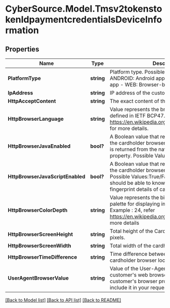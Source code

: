 # CyberSource.Model.Tmsv2tokenstokenIdpaymentcredentialsDeviceInformation
## Properties

Name | Type | Description | Notes
------------ | ------------- | ------------- | -------------
**PlatformType** | **string** | Platform type.  Possible Values:   - iOS: iOS app   - ANDROID: Android app   - WINDOWS: Windows app   - WEB: Browser-based app  | [optional] 
**IpAddress** | **string** | IP address of the customer.  | [optional] 
**HttpAcceptContent** | **string** | The exact content of the HTTP accept header.  | [optional] 
**HttpBrowserLanguage** | **string** | Value represents the browser language as defined in IETF BCP47. Example:en-US, refer  https://en.wikipedia.org/wiki/IETF_language_tag for more details.  | [optional] 
**HttpBrowserJavaEnabled** | **bool?** | A Boolean value that represents the ability of the cardholder browser to execute Java. Value is returned from the navigator.javaEnabled property. Possible Values:True/False  | [optional] 
**HttpBrowserJavaScriptEnabled** | **bool?** | A Boolean value that represents the ability of the cardholder browser to execute JavaScript. Possible Values:True/False. **Note**: Merchants should be able to know the values from fingerprint details of cardholder&#39;s browser.  | [optional] 
**HttpBrowserColorDepth** | **string** | Value represents the bit depth of the color palette for displaying images, in bits per pixel. Example : 24, refer https://en.wikipedia.org/wiki/Color_depth for more details  | [optional] 
**HttpBrowserScreenHeight** | **string** | Total height of the Cardholder&#39;s screen in pixels.  | [optional] 
**HttpBrowserScreenWidth** | **string** | Total width of the cardholder&#39;s screen in pixels.  | [optional] 
**HttpBrowserTimeDifference** | **string** | Time difference between UTC time and the cardholder browser local time, in minutes.  | [optional] 
**UserAgentBrowserValue** | **string** | Value of the User-Agent header sent by the customer&#39;s web browser. Note If the customer&#39;s browser provides a value, you must include it in your request.  | [optional] 

[[Back to Model list]](../README.md#documentation-for-models) [[Back to API list]](../README.md#documentation-for-api-endpoints) [[Back to README]](../README.md)

